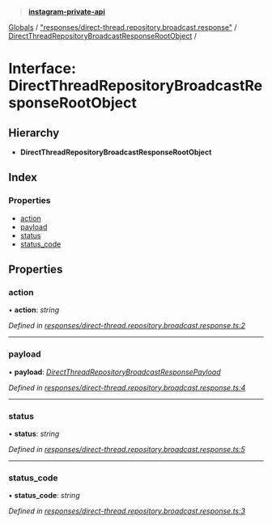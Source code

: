 > **[instagram-private-api](../README.md)**

[Globals](../README.md) / ["responses/direct-thread.repository.broadcast.response"](../modules/_responses_direct_thread_repository_broadcast_response_.md) / [DirectThreadRepositoryBroadcastResponseRootObject](_responses_direct_thread_repository_broadcast_response_.directthreadrepositorybroadcastresponserootobject.md) /

# Interface: DirectThreadRepositoryBroadcastResponseRootObject

## Hierarchy

* **DirectThreadRepositoryBroadcastResponseRootObject**

## Index

### Properties

* [action](_responses_direct_thread_repository_broadcast_response_.directthreadrepositorybroadcastresponserootobject.md#action)
* [payload](_responses_direct_thread_repository_broadcast_response_.directthreadrepositorybroadcastresponserootobject.md#payload)
* [status](_responses_direct_thread_repository_broadcast_response_.directthreadrepositorybroadcastresponserootobject.md#status)
* [status_code](_responses_direct_thread_repository_broadcast_response_.directthreadrepositorybroadcastresponserootobject.md#status_code)

## Properties

###  action

• **action**: *string*

*Defined in [responses/direct-thread.repository.broadcast.response.ts:2](https://github.com/dilame/instagram-private-api/blob/173bc62/src/responses/direct-thread.repository.broadcast.response.ts#L2)*

___

###  payload

• **payload**: *[DirectThreadRepositoryBroadcastResponsePayload](_responses_direct_thread_repository_broadcast_response_.directthreadrepositorybroadcastresponsepayload.md)*

*Defined in [responses/direct-thread.repository.broadcast.response.ts:4](https://github.com/dilame/instagram-private-api/blob/173bc62/src/responses/direct-thread.repository.broadcast.response.ts#L4)*

___

###  status

• **status**: *string*

*Defined in [responses/direct-thread.repository.broadcast.response.ts:5](https://github.com/dilame/instagram-private-api/blob/173bc62/src/responses/direct-thread.repository.broadcast.response.ts#L5)*

___

###  status_code

• **status_code**: *string*

*Defined in [responses/direct-thread.repository.broadcast.response.ts:3](https://github.com/dilame/instagram-private-api/blob/173bc62/src/responses/direct-thread.repository.broadcast.response.ts#L3)*